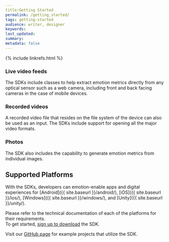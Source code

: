 ```yaml
---
title:Getting Started
permalink: /getting_started/
tags: getting-started
audience: writer, designer
keywords: 
last_updated: 
summary: 
metadata: false
---
```

{% include linkrefs.html %} 

### Live video feeds

The SDKs include classes to help extract emotion metrics directly from any optical sensor such as a web camera, including front and back facing cameras in the case of mobile devices.

### Recorded videos

A recorded video file that resides on the file system of the device can also be used as an input. The SDKs include support for opening all the major video formats.


### Photos

The SDK also includes the capability to generate emotion metrics from individual images. 

## Supported Platforms

With the SDKs, developers can emotion-enable apps and digital experiences for [Android]({{ site.baseurl }}/android/), [iOS]({{ site.baseurl }}/ios/), [Windows]({{ site.baseurl }}/windows/), and [Unity]({{ site.baseurl }}/unity/).

Please refer to the technical documentation of each of the platforms for their requirements.  
To get started, <a href="http://www.affectiva.com/solutions/apis-sdks/" target=_blank>sign up to download</a> the SDK.

Visit our <a href=https://github.com/Affectiva target=_blank>GitHub page</a> for example projects that utilize the SDK.
